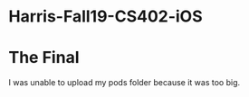 # Harris-Fall19-CS402-iOS
# The Final
I was unable to upload my pods folder because it was too big.
